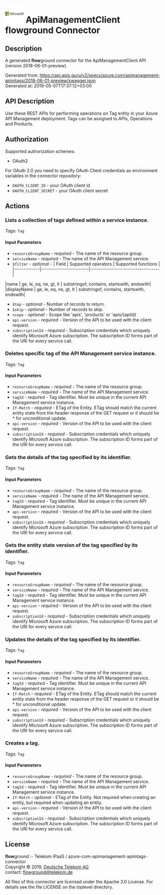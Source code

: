 # ![LOGO](logo.png) ApiManagementClient **flow**ground Connector

## Description

A generated **flow**ground connector for the ApiManagementClient API (version 2018-06-01-preview).

Generated from: https://api.apis.guru/v2/specs/azure.com/apimanagement-apimtags/2018-06-01-preview/swagger.json<br/>
Generated at: 2019-05-07T17:37:12+03:00

## API Description

Use these REST APIs for performing operations on Tag entity in your Azure API Management deployment. Tags can be assigned to APIs, Operations and Products.

## Authorization

Supported authorization schemes:
- OAuth2

For OAuth 2.0 you need to specify OAuth Client credentials as environment variables in the connector repository:
* `OAUTH_CLIENT_ID` - your OAuth client id
* `OAUTH_CLIENT_SECRET` - your OAuth client secret

## Actions

### Lists a collection of tags defined within a service instance.

*Tags:* `Tag`

#### Input Parameters
* `resourceGroupName` - _required_ - The name of the resource group.
* `serviceName` - _required_ - The name of the API Management service.
* `$filter` - _optional_ - | Field       | Supported operators    | Supported functions               |
|-------------|------------------------|-----------------------------------|

|name | ge, le, eq, ne, gt, lt | substringof, contains, startswith, endswith|
|displayName | ge, le, eq, ne, gt, lt | substringof, contains, startswith, endswith|

* `$top` - _optional_ - Number of records to return.
* `$skip` - _optional_ - Number of records to skip.
* `scope` - _optional_ - Scope like 'apis', 'products' or 'apis/{apiId}
* `api-version` - _required_ - Version of the API to be used with the client request.
* `subscriptionId` - _required_ - Subscription credentials which uniquely identify Microsoft Azure subscription. The subscription ID forms part of the URI for every service call.

### Deletes specific tag of the API Management service instance.

*Tags:* `Tag`

#### Input Parameters
* `resourceGroupName` - _required_ - The name of the resource group.
* `serviceName` - _required_ - The name of the API Management service.
* `tagId` - _required_ - Tag identifier. Must be unique in the current API Management service instance.
* `If-Match` - _required_ - ETag of the Entity. ETag should match the current entity state from the header response of the GET request or it should be * for unconditional update.
* `api-version` - _required_ - Version of the API to be used with the client request.
* `subscriptionId` - _required_ - Subscription credentials which uniquely identify Microsoft Azure subscription. The subscription ID forms part of the URI for every service call.

### Gets the details of the tag specified by its identifier.

*Tags:* `Tag`

#### Input Parameters
* `resourceGroupName` - _required_ - The name of the resource group.
* `serviceName` - _required_ - The name of the API Management service.
* `tagId` - _required_ - Tag identifier. Must be unique in the current API Management service instance.
* `api-version` - _required_ - Version of the API to be used with the client request.
* `subscriptionId` - _required_ - Subscription credentials which uniquely identify Microsoft Azure subscription. The subscription ID forms part of the URI for every service call.

### Gets the entity state version of the tag specified by its identifier.

*Tags:* `Tag`

#### Input Parameters
* `resourceGroupName` - _required_ - The name of the resource group.
* `serviceName` - _required_ - The name of the API Management service.
* `tagId` - _required_ - Tag identifier. Must be unique in the current API Management service instance.
* `api-version` - _required_ - Version of the API to be used with the client request.
* `subscriptionId` - _required_ - Subscription credentials which uniquely identify Microsoft Azure subscription. The subscription ID forms part of the URI for every service call.

### Updates the details of the tag specified by its identifier.

*Tags:* `Tag`

#### Input Parameters
* `resourceGroupName` - _required_ - The name of the resource group.
* `serviceName` - _required_ - The name of the API Management service.
* `tagId` - _required_ - Tag identifier. Must be unique in the current API Management service instance.
* `If-Match` - _required_ - ETag of the Entity. ETag should match the current entity state from the header response of the GET request or it should be * for unconditional update.
* `api-version` - _required_ - Version of the API to be used with the client request.
* `subscriptionId` - _required_ - Subscription credentials which uniquely identify Microsoft Azure subscription. The subscription ID forms part of the URI for every service call.

### Creates a tag.

*Tags:* `Tag`

#### Input Parameters
* `resourceGroupName` - _required_ - The name of the resource group.
* `serviceName` - _required_ - The name of the API Management service.
* `tagId` - _required_ - Tag identifier. Must be unique in the current API Management service instance.
* `If-Match` - _optional_ - ETag of the Entity. Not required when creating an entity, but required when updating an entity.
* `api-version` - _required_ - Version of the API to be used with the client request.
* `subscriptionId` - _required_ - Subscription credentials which uniquely identify Microsoft Azure subscription. The subscription ID forms part of the URI for every service call.

## License

**flow**ground :- Telekom iPaaS / azure-com-apimanagement-apimtags-connector<br/>
Copyright © 2019, [Deutsche Telekom AG](https://www.telekom.de)<br/>
contact: flowground@telekom.de

All files of this connector are licensed under the Apache 2.0 License. For details
see the file LICENSE on the toplevel directory.
